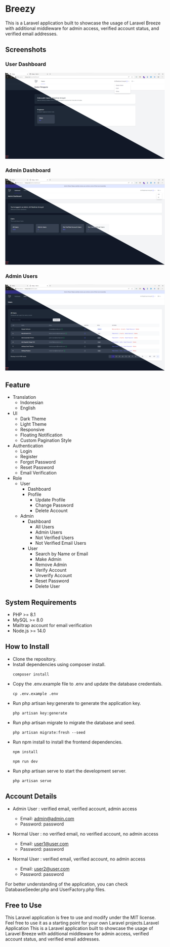 # Breezy
This is a Laravel application built to showcase the usage of Laravel Breeze with additional middleware for admin access, verified account status, and verified email addresses.
## Screenshots
### User Dashboard
![User Dashboard](<screenshot/UserDashboard-ID.png>)
### Admin Dashboard
![Admin Dashboard](<screenshot/AdminDashboard-EN.png>)
### Admin Users
![Admin Users](<screenshot/AdminUsers-EN.png>)
## Feature
- Translation
  - Indonesian
  - English
- UI
  - Dark Theme
  - Light Theme
  - Responsive
  - Floating Notification
  - Custom Pagination Style
- Authentication
  - Login
  - Register
  - Forgot Password
  - Reset Password
  - Email Verification
- Role
  - User
    - Dashboard
    - Profile
      - Update Profile
      - Change Password
      - Delete Account
  - Admin
    - Dashboard
      - All Users
      - Admin Users
      - Not Verified Users
      - Not Verified Email Users
    - User
      - Search by Name or Email
      - Make Admin
      - Remove Admin
      - Verify Account
      - Unverify Account
      - Reset Password
      - Delete User
## System Requirements
- PHP >= 8.1
- MySQL >= 8.0
- Mailtrap account for email verification
- Node.js >= 14.0
## How to Install
- Clone the repository.
- Install dependencies using composer install.
  ```
  composer install
  ```
- Copy the .env.example file to .env and update the database credentials.
  ```
  cp .env.example .env
  ```
- Run php artisan key:generate to generate the application key.
  ```
  php artisan key:generate
  ```
- Run php artisan migrate to migrate the database and seed.
  ```
  php artisan migrate:fresh --seed
  ```
- Run npm install to install the frontend dependencies.
  ```
  npm install
  ```
  ```
  npm run dev
  ```
- Run php artisan serve to start the development server.
  ```
  php artisan serve
  ```
## Account Details
- Admin User : verified email, verified account, admin access
  - Email:  admin@admin.com
  - Password:  password

- Normal User : no verified email, no verified account, no admin access
  - Email:  user1@user.com
  - Password:  password
  
- Normal User : verified email, verified account, no admin access
  - Email:  user2@user.com
  - Password:  password
  
For better understanding of the application, you can check DatabaseSeeder.php and UserFactory.php files.
## Free to Use
This Laravel application is free to use and modify under the MIT license. Feel free to use it as a starting point for your own Laravel projects.Laravel Application
This is a Laravel application built to showcase the usage of Laravel Breeze with additional middleware for admin access, verified account status, and verified email addresses.
